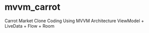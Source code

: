 # mvvm_carrot
Carrot Market Clone Coding Using MVVM Architecture
ViewModel + LiveData + Flow + Room
